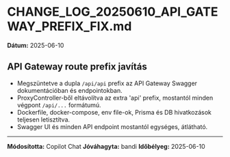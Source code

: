 # CHANGE_LOG_20250610_API_GATEWAY_PREFIX_FIX.md

**Dátum:** 2025-06-10

## API Gateway route prefix javítás

- Megszüntetve a dupla `/api/api` prefix az API Gateway Swagger dokumentációban és endpointokban.
- ProxyController-ből eltávolítva az extra 'api' prefix, mostantól minden végpont `/api/...` formátumú.
- Dockerfile, docker-compose, env file-ok, Prisma és DB hivatkozások teljesen letisztítva.
- Swagger UI és minden API endpoint mostantól egységes, átlátható.

---

**Módosította:** Copilot Chat
**Jóváhagyta:** bandi
**Időbélyeg:** 2025-06-10
